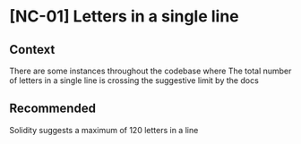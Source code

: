 # [NC-01] Letters in a single line 
## Context 
There are some instances throughout the codebase where The total number of letters in a single line is crossing the suggestive limit by the docs
## Recommended
Solidity suggests a maximum of  120 letters in a line